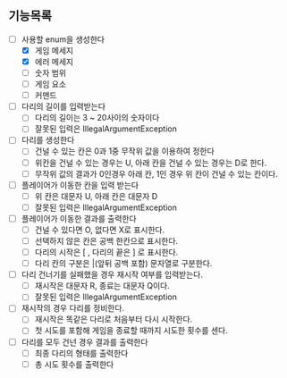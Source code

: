## 기능목록

- [ ] 사용할 enum을 생성한다
  - [X] 게임 메세지
  - [X] 에러 메세지
  - [ ] 숫자 범위
  - [ ] 게임 요소
  - [ ] 커맨드
- [ ] 다리의 길이를 입력받는다
  - [ ] 다리의 길이는 3 ~ 20사이의 숫자이다
  - [ ] 잘못된 입력은 IllegalArgumentException
- [ ] 다리를 생성한다
  - [ ] 건널 수 있는 칸은 0과 1중 무작위 값을 이용하여 정한다
  - [ ] 위칸을 건널 수 있는 경우는 U, 아래 칸을 건널 수 있는 경우는 D로 한다.
  - [ ] 무작위 값의 결과가 0인경우 아래 칸, 1인 경우 위 칸이 건널 수 있는 칸이다.
- [ ] 플레이어가 이동한 칸을 입력 받는다
  - [ ] 위 칸은 대문자 U, 아래 칸은 대문자 D
  - [ ] 잘못된 입력은 IllegalArgumentException
- [ ] 플레이어가 이동한 결과를 출력한다
  - [ ] 건널 수 있다면 O, 없다면 X로 표시한다.
  - [ ] 선택하지 않은 칸은 공백 한칸으로 표시한다.
  - [ ] 다리의 시작은 [ , 다리의 끝은 ] 로 표시한다.
  - [ ] 다리 칸의 구분은 |(앞뒤 공백 포함) 문자열로 구분한다.
- [ ] 다리 건너기를 실패했을 경우 재시작 여부를 입력받는다.
  - [ ] 재시작은 대문자 R, 종료는 대문자 Q이다.
  - [ ] 잘못된 입력은 IllegalArgumentException
- [ ] 재시작의 경우 다리를 정비한다.
  - [ ] 재시작은 똑같은 다리로 처음부터 다시 시작한다.
  - [ ] 첫 시도를 포함해 게임을 종료할 때까지 시도한 횟수를 센다.
- [ ] 다리를 모두 건넌 경우 결과를 출력한다
  - [ ] 최종 다리의 형태를 출력한다
  - [ ] 총 시도 횟수를 출력한다